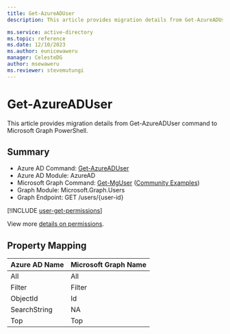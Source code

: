 ```yaml
---
title: Get-AzureADUser
description: This article provides migration details from Get-AzureADUser command to Microsoft Graph PowerShell.

ms.service: active-directory
ms.topic: reference
ms.date: 12/10/2023
ms.author: eunicewaweru
manager: CelesteDG
author: msewaweru
ms.reviewer: stevemutungi
---
```


# Get-AzureADUser

This article provides migration details from Get-AzureADUser command to Microsoft Graph PowerShell.

## Summary

+ Azure AD Command: [Get-AzureADUser](/powershell/module/azuread/get-azureaduser)
+ Azure AD Module: AzureAD
+ Microsoft Graph Command: [Get-MgUser](/powershell/module/microsoft.graph.users/get-mguser) ([Community Examples](https://github.com/orgs/msgraph/discussions?discussions_q=Get-MgUser))
+ Graph Module: Microsoft.Graph.Users
+ Graph Endpoint:  GET  /users/{user-id}

[!INCLUDE [user-get-permissions](~/../graphref/main/api-reference/v1.0/includes/permissions/user-update-permissions.md)]

View more [details on permissions](/graph/api/user-get#permissions).

## Property Mapping

|Azure AD Name|Microsoft Graph Name|
|---|---|
|All|All|
|Filter|Filter|
|ObjectId|Id|
|SearchString|NA|
|Top|Top|